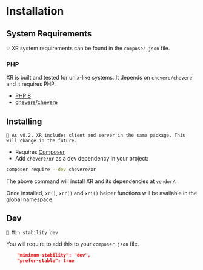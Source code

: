 # Installation

## System Requirements

💡 XR system requirements can be found in the `composer.json` file.

### PHP

XR is built and tested for unix-like systems. It depends on `chevere/chevere` and it requires PHP.

* [PHP 8](https://www.php.net/releases/8.0)
* [chevere/chevere](https://github.com/chevere/chevere)

## Installing

`🚧 As v0.2, XR includes client and server in the same package. This will change in the future.`

* Requires [Composer](https://getcomposer.org/)
* Add `chevere/xr` as a dev dependency in your project:

```sh
composer require --dev chevere/xr
```

The above command will install XR and its dependencies at `vendor/`.

Once installed, `xr()`, `xrr()` and `xri()` helper functions will be available in the global namespace.

## Dev

`🚧 Min stability dev`

You will require to add this to your `composer.json` file.

```json
    "minimum-stability": "dev",
    "prefer-stable": true
```
